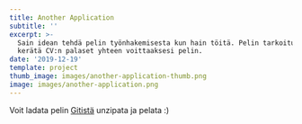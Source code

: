 ```yaml
---
title: Another Application
subtitle: ''
excerpt: >-
  Sain idean tehdä pelin työnhakemisesta kun hain töitä. Pelin tarkoitus on
  kerätä CV:n palaset yhteen voittaaksesi pelin.
date: '2019-12-19'
template: project
thumb_image: images/another-application-thumb.png
image: images/another-application.png
---
```



Voit ladata pelin [Gitistä](https://github.com/Temez1/ohj3-projekti) unzipata ja pelata :)